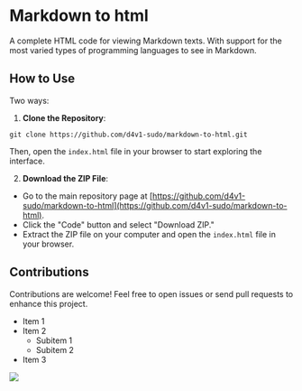 # Markdown to html
A complete HTML code for viewing Markdown texts. With support for the most varied types of programming languages to see in Markdown.

## How to Use

Two ways:

1. **Clone the Repository**:

```shell
git clone https://github.com/d4v1-sudo/markdown-to-html.git
```

Then, open the `index.html` file in your browser to start exploring the interface.

2. **Download the ZIP File**:

- Go to the main repository page at [https://github.com/d4v1-sudo/markdown-to-html](https://github.com/d4v1-sudo/markdown-to-html).
- Click the "Code" button and select "Download ZIP."
- Extract the ZIP file on your computer and open the `index.html` file in your browser.

## Contributions

Contributions are welcome! Feel free to open issues or send pull requests to enhance this project.

- Item 1
- Item 2
  - Subitem 1
  - Subitem 2
- Item 3

<a href="https://visitorbadge.io/status?path=https%3A%2F%2Fgithub.com%2Fd4v1-sudo%2Fmarkdown-to-html"><img src="https://api.visitorbadge.io/api/visitors?path=https%3A%2F%2Fgithub.com%2Fd4v1-sudo%2Fmarkdown-to-html&label=Thanks%20for%20dropping%20in!&labelColor=%23000000&countColor=%23FFFFFF" /></a>
